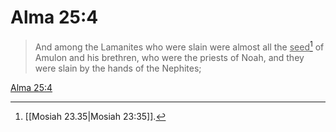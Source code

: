 # Alma 25:4

> And among the Lamanites who were slain were almost all the <u>seed</u>[^a] of Amulon and his brethren, who were the priests of Noah, and they were slain by the hands of the Nephites;

[Alma 25:4](https://www.churchofjesuschrist.org/study/scriptures/bofm/alma/25?lang=eng&id=p4#p4)


[^a]: [[Mosiah 23.35|Mosiah 23:35]].  
